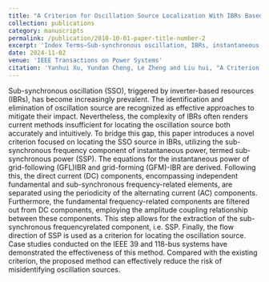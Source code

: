 ```yaml
---
title: "A Criterion for Oscillation Source Localization With IBRs Based on Sub-Synchronous Frequency Component of Instantaneous Power"
collection: publications
category: manuscripts
permalink: /publication/2010-10-01-paper-title-number-2
excerpt: 'Index Terms—Sub-synchronous oscillation, IBRs, instantaneous power, oscillation source.'
date: 2024-11-02
venue: 'IEEE Transactions on Power Systems'
citation: 'Yanhui Xu, Yundan Cheng, Le Zheng and Liu hui, "A Criterion for Oscillation Source Localization With IBRs Based on Sub-Synchronous Frequency Component of Instantaneous Power," in IEEE Transactions on Power Systems, vol. 39, no. 6, pp. 7346-7358, Nov. 2024'
---
```


Sub-synchronous oscillation (SSO), triggered by inverter-based resources (IBRs), has become increasingly prevalent. The identification and elimination of oscillation source are recognized as effective approaches to mitigate their impact. Nevertheless, the complexity of IBRs often renders current methods insufficient for locating the oscillation source both accurately and intuitively. To bridge this gap, this paper introduces a novel criterion focused on locating the SSO source in IBRs, utilizing the sub-synchronous frequency component of instantaneous power, termed sub-synchronous power (SSP). The equations for the instantaneous power of grid-following (GFL)IBR and grid-forming (GFM)-IBR are derived. Following this, the direct current (DC) components, encompassing independent fundamental and sub-synchronous frequency-related elements, are separated using the periodicity of the alternating current (AC) components. Furthermore, the fundamental frequency-related components are filtered out from DC components, employing the amplitude coupling relationship between these components. This step allows for the extraction of the sub-synchronous frequencyrelated component, i.e. SSP. Finally, the flow direction of SSP is used as a criterion for locating the oscillation source. Case studies conducted on the IEEE 39 and 118-bus systems have demonstrated the effectiveness of this method. Compared with the existing criterion, the proposed method can effectively reduce the risk of misidentifying oscillation sources.
